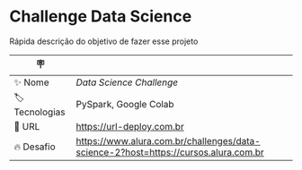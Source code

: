 # Challenge Data Science

Rápida descrição do objetivo de fazer esse projeto

| :placard: | |
| -------------  | --- |
| :sparkles: Nome        | *Data Science Challenge*
| :label: Tecnologias | PySpark, Google Colab
| :rocket: URL         | https://url-deploy.com.br
| :fire: Desafio     | https://www.alura.com.br/challenges/data-science-2?host=https://cursos.alura.com.br
